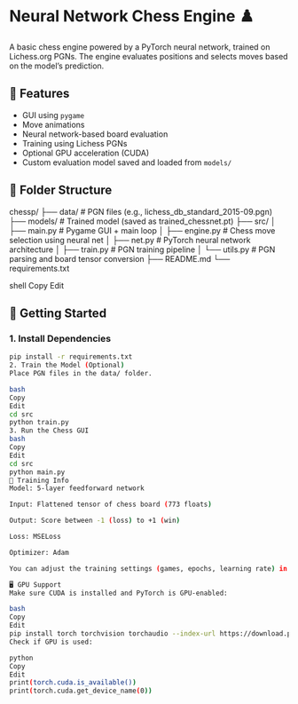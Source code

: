 # Neural Network Chess Engine ♟️

A basic chess engine powered by a PyTorch neural network, trained on Lichess.org PGNs. The engine evaluates positions and selects moves based on the model’s prediction.

## 🔧 Features

- GUI using `pygame`
- Move animations
- Neural network-based board evaluation
- Training using Lichess PGNs
- Optional GPU acceleration (CUDA)
- Custom evaluation model saved and loaded from `models/`

## 📁 Folder Structure

chessp/
├── data/ # PGN files (e.g., lichess_db_standard_2015-09.pgn)
├── models/ # Trained model (saved as trained_chessnet.pt)
├── src/
│ ├── main.py # Pygame GUI + main loop
│ ├── engine.py # Chess move selection using neural net
│ ├── net.py # PyTorch neural network architecture
│ ├── train.py # PGN training pipeline
│ └── utils.py # PGN parsing and board tensor conversion
├── README.md
└── requirements.txt

shell
Copy
Edit

## 🚀 Getting Started

### 1. Install Dependencies

```bash
pip install -r requirements.txt
2. Train the Model (Optional)
Place PGN files in the data/ folder.

bash
Copy
Edit
cd src
python train.py
3. Run the Chess GUI
bash
Copy
Edit
cd src
python main.py
🧠 Training Info
Model: 5-layer feedforward network

Input: Flattened tensor of chess board (773 floats)

Output: Score between -1 (loss) to +1 (win)

Loss: MSELoss

Optimizer: Adam

You can adjust the training settings (games, epochs, learning rate) in train.py.

🖥️ GPU Support
Make sure CUDA is installed and PyTorch is GPU-enabled:

bash
Copy
Edit
pip install torch torchvision torchaudio --index-url https://download.pytorch.org/whl/cu118
Check if GPU is used:

python
Copy
Edit
print(torch.cuda.is_available())
print(torch.cuda.get_device_name(0))